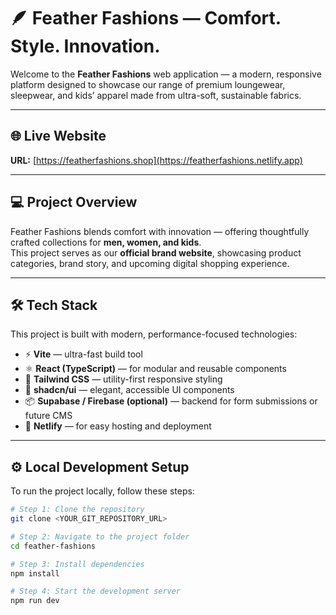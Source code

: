 # 🪶 Feather Fashions — Comfort. Style. Innovation.

Welcome to the **Feather Fashions** web application — a modern, responsive platform designed to showcase our range of premium loungewear, sleepwear, and kids’ apparel made from ultra-soft, sustainable fabrics.

---

## 🌐 Live Website

**URL:** [https://featherfashions.shop](https://featherfashions.netlify.app)

---

## 💻 Project Overview

Feather Fashions blends comfort with innovation — offering thoughtfully crafted collections for **men, women, and kids**.  
This project serves as our **official brand website**, showcasing product categories, brand story, and upcoming digital shopping experience.

---

## 🛠️ Tech Stack

This project is built with modern, performance-focused technologies:

- ⚡ **Vite** — ultra-fast build tool  
- ⚛️ **React (TypeScript)** — for modular and reusable components  
- 🎨 **Tailwind CSS** — utility-first responsive styling  
- 🧩 **shadcn/ui** — elegant, accessible UI components  
- 📦 **Supabase / Firebase (optional)** — backend for form submissions or future CMS  
- 🚀 **Netlify** — for easy hosting and deployment  

---

## ⚙️ Local Development Setup

To run the project locally, follow these steps:

```bash
# Step 1: Clone the repository
git clone <YOUR_GIT_REPOSITORY_URL>

# Step 2: Navigate to the project folder
cd feather-fashions

# Step 3: Install dependencies
npm install

# Step 4: Start the development server
npm run dev
